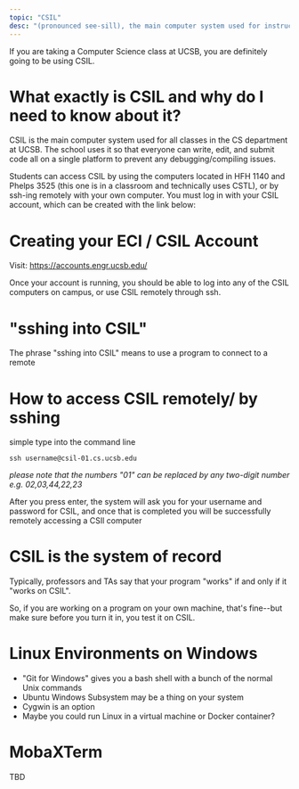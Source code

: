 ```yaml
---
topic: "CSIL"
desc: "(pronounced see-sill), the main computer system used for instruction at UCSB CS"
---
```


If you are taking a Computer Science class at UCSB, you are definitely going to be using CSIL. 

# What exactly is CSIL and why do I need to know about it?

CSIL is the main computer system used for all classes in the CS department at UCSB. The school uses it so that everyone can write, edit, and submit code all on a single platform to prevent any debugging/compiling issues. 

Students can access CSIL by using the computers located in HFH 1140 and Phelps 3525 (this one is in a classroom and technically uses CSTL), or by ssh-ing remotely with your own computer. You must log in with your CSIL account, which can be created with the link below:


# Creating your ECI / CSIL Account

Visit: <https://accounts.engr.ucsb.edu/>

Once your account is running, you should be able to log into any of the CSIL computers on campus, or use CSIL remotely through ssh.

# "sshing into CSIL"

The phrase "sshing into CSIL" means to use a program to connect to a remote 

# How to access CSIL remotely/ by sshing

simple type into the command line
```
ssh username@csil-01.cs.ucsb.edu
```
*please note that the numbers "01" can be replaced by any two-digit number e.g. 02,03,44,22,23*

After you press enter, the system will ask you for your username and password for CSIL, and once that is completed you will be successfully remotely accessing a CSIl computer

# CSIL is the system of record

Typically, professors and TAs say that your program "works" if and only if it "works on CSIL".

So, if you are working on a program on your own machine, that's fine--but make sure before you
turn it in, you test it on CSIL.


# Linux Environments on Windows

* "Git for Windows" gives you a bash shell with a bunch of the normal Unix commands
* Ubuntu Windows Subsystem may be a thing on your system
* Cygwin is an option
* Maybe you could run Linux in a virtual machine or Docker container?

# MobaXTerm

TBD
